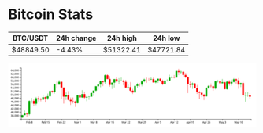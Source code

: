 # Bitcoin Stats

BTC/USDT|24h change|24h high|24h low|
|---|---|---|---|
|$48849.50|-4.43%|$51322.41|$47721.84|

<img src="./chart.svg">
